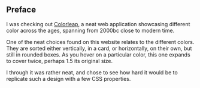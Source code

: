 <!-- Link to the work-in-progress pen right [here](). -->

## Preface

I was checking out [Colorleap](https://colorleap.app/time/1960), a neat web application showcasing different color across the ages, spanning from 2000bc close to modern time.

One of the neat choices found on this website relates to the different colors. They are sorted either vertically, in a card, or horizontally, on their own, but still in rounded boxes. As you hover on a particular color, this one expands to cover twice, perhaps 1.5 its original size.

I through it was rather neat, and chose to see how hard it would be to replicate such a design with a few CSS properties.
